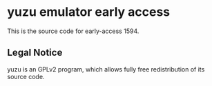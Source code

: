 yuzu emulator early access
=============

This is the source code for early-access 1594.

## Legal Notice

yuzu is an GPLv2 program, which allows fully free redistribution of its source code.
